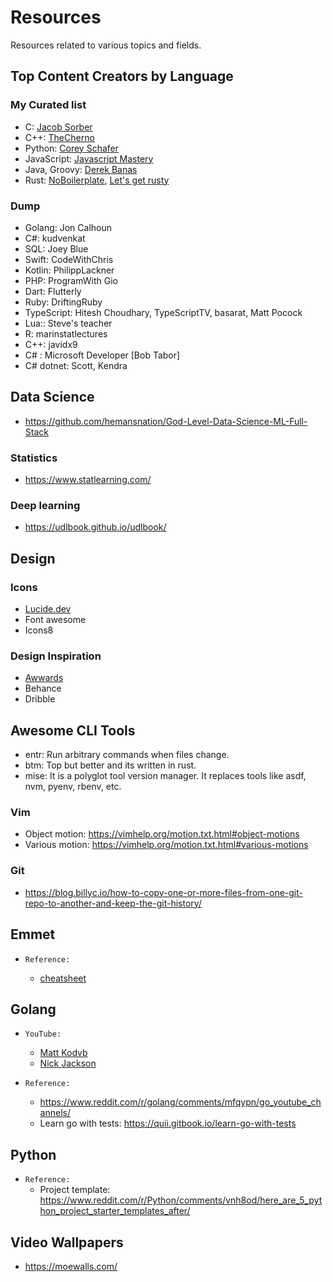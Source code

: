 # Resources

Resources related to various topics and fields.

## Top Content Creators by Language

### My Curated list

- C: [Jacob Sorber](https://www.youtube.com/@JacobSorber)
- C++: [TheCherno](https://www.youtube.com/@TheCherno)
- Python: [Corey Schafer](https://www.youtube.com/@coreyms)
- JavaScript: [Javascript Mastery](https://www.youtube.com/@javascriptmastery)
- Java, Groovy: [Derek Banas](https://www.youtube.com/@derekbanas)
- Rust: [NoBoilerplate](https://www.youtube.com/@NoBoilerplate), [Let's get rusty](https://youtube.com/@letsgetrusty)

### Dump

- Golang: Jon Calhoun
- C#: kudvenkat
- SQL: Joey Blue
- Swift: CodeWithChris
- Kotlin: PhilippLackner
- PHP: ProgramWith Gio
- Dart: Flutterly
- Ruby: DriftingRuby
- TypeScript: Hitesh Choudhary, TypeScriptTV, basarat, Matt Pocock
- Lua:: Steve's teacher
- R: marinstatlectures
- C++: javidx9
- C# : Microsoft Developer [Bob Tabor]
- C# dotnet: Scott, Kendra

## Data Science

- https://github.com/hemansnation/God-Level-Data-Science-ML-Full-Stack

### Statistics

- https://www.statlearning.com/

### Deep learning

- https://udlbook.github.io/udlbook/

## Design

### Icons 

- [Lucide.dev](https://lucide.dev/)
- Font awesome
- Icons8

### Design Inspiration

- [Awwards](https://www.awwwards.com/websites)
- Behance
- Dribble

## Awesome CLI Tools

- entr: Run arbitrary commands when files change.
- btm: Top but better and its written in rust.
- mise: It is a polyglot tool version manager. It replaces tools like asdf, nvm, pyenv, rbenv, etc.

### Vim

- Object motion: https://vimhelp.org/motion.txt.html#object-motions 
- Various motion: https://vimhelp.org/motion.txt.html#various-motions

### Git

- https://blog.billyc.io/how-to-copy-one-or-more-files-from-one-git-repo-to-another-and-keep-the-git-history/

## Emmet

- `Reference:`

  - [cheatsheet](https://docs.emmet.io/cheat-sheet/)

## Golang

- `YouTube:`

  - [Matt Kodvb](https://www.youtube.com/watch?v=iDQAZEJK8lI&list=PLoILbKo9rG3skRCj37Kn5Zj803hhiuRK6)
  - [Nick Jackson](https://www.youtube.com/watch?v=VzBGi_n65iU)

- `Reference:`

  -  https://www.reddit.com/r/golang/comments/mfqypn/go_youtube_channels/
  - Learn go with tests: https://quii.gitbook.io/learn-go-with-tests

## Python

- `Reference:`
   - Project template: https://www.reddit.com/r/Python/comments/vnh8od/here_are_5_python_project_starter_templates_after/

## Video Wallpapers

- https://moewalls.com/